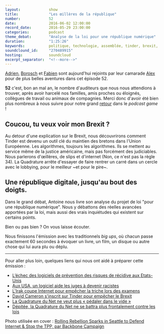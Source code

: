 ```yaml
---
layout:             show
title:              "Les œillères de la république"
number:             52
date:               2016-06-02 12:00:00
record_date:        2016-05-29 23:00:00
categories:         podcast
theme_debat:        "Analyse de la loi pour une république numérique"
duration:           "1:25:26"
keywords:           politique, technologie, assemblée, tinder, brexit, irak, corée, quadrature du net
soundclound_id:     "270489915"
hosting:            soundcloud
excerpt_separator:  "<!--more-->"
---
```


[Adrien](http://twitter.com/adhumi), [Borosch](http://twitter.com/borosch) et [Fabien](http://twitter.com/CaptainLiban) sont aujourd'hui rejoints par leur camarade [Alex](http://twitter.com/ooalex) pour de plus belles aventures dans cet épisode 52.

**52** c'est, bon an mal an, le nombre d'auditeurs que nous nous attendions à trouver, après avoir harcelé nos familles, amis proches ou éloignés, collègues de travail ou animaux de compagnies. Merci donc d'avoir été bien plus nombreux à nous suivre pour notre grand [retour](/52) dans le *podcast game* !

## Coucou, tu veux voir mon Brexit ?

Au detour d'une explication sur le Brexit, nous découvrirons comment Tinder est devenu un outil clé du maintien des bretons dans l'Union Européenne.
Les algorithmes, toujours les algorithmes. Ils se mettent au service même de la justice américaine, mais pas forcément des judiciables.
Nous parlerons d'œillères, de slips et d'internet (Non, ce n'est pas la règle 34).
La Quadrature arrête d'essayer de faire rentrer un carré dans un cercle avec le lobbying, pour le meilleur ~et pour le pire~.

## Une république digitale, jusqu'au bout des doigts.

Dans le grand débat, Antoine nous livre son analyse du projet de loi "pour une république numérique". Nous y débattons des réelles avancées apportées par la loi, mais aussi des vrais inquiétudes qui existent sur certains points.

Bien ou pas bien ? On vous laisse écouter.

Nous finissons l'émission avec les traditionnels ​*big ups*​, où chacun passe exactement 60 secondes à évoquer un livre, un film, un disque ou autre chose qui lui aura plu ou déplu.

<!--more-->

---

Pour aller plus loin, quelques liens qui nous ont aidé à préparer cette émission :

- [L’échec des logiciels de prévention des risques de récidive aux Etats-Unis](http://www.lemonde.fr/pixels/article/2016/05/24/aux-etats-unis-l-echec-des-algorithmes-qui-cherchent-a-predire-le-risque-de-recidive_4925242_4408996.html)
- [Aux USA, un logiciel aide les juges à devenir racistes](http://www.numerama.com/politique/172272-aux-usa-logiciel-aide-juges-a-devenir-racistes.html)
- [L'Irak coupe Internet pour empêcher la triche lors des examens](http://www.numerama.com/politique/170734-lirak-coupe-internet-pour-empecher-la-triche-lors-des-examens.html)
- [David Cameron s'inscrit sur Tinder pour empêcher le Brexit](http://www.numerama.com/politique/170758-david-cameron-sinscrit-tinder-empecher-brexit.html)
- [La Quadrature du Net ne veut plus « pédaler dans le vide »](http://rue89.nouvelobs.com/2016/05/17/quadrature-net-veut-plus-pedaler-vide-264059)
- [Dépitée, la Quadrature du Net ne se battra plus frontalement contre les lois](http://www.numerama.com/politique/170866-depitee-la-quadrature-du-net-ne-se-battra-plus-frontalement-contre-les-lois.html)

Photo utilisée en cover : [Rolling Rebellion Sparks in Seattle to Defend Internet & Stop the TPP, par Backbone Campaign](https://www.flickr.com/photos/backbone_campaign/16467700189)
